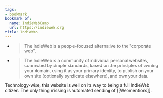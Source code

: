 ```yaml
---
tags:
- bookmark
bookmark of:
  name: IndieWebCamp
  url: https://indieweb.org
title: IndieWeb
---
```


- > The IndieWeb is a people-focused alternative to the "corporate web". 

- > The IndieWeb is a community of individual personal websites, connected by 
  > simple standards, based on the principles of owning your domain, using it as
  > your primary identity, to publish on your own site (optionally syndicate 
  > elsewhere), and own your data.

Technology-wise, this website is well on its way to being a full IndieWeb 
citizen. The only thing missing is automated sending of [[Webmentions]].
